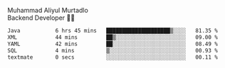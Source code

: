 Muhammad Aliyul Murtadlo
<br>
Backend Developer 👨‍💻
<br>
<!--START_SECTION:waka-->

```txt
Java           6 hrs 45 mins   ████████████████████▒░░░░   81.35 %
XML            44 mins         ██▒░░░░░░░░░░░░░░░░░░░░░░   09.00 %
YAML           42 mins         ██░░░░░░░░░░░░░░░░░░░░░░░   08.49 %
SQL            4 mins          ▒░░░░░░░░░░░░░░░░░░░░░░░░   00.93 %
textmate       0 secs          ░░░░░░░░░░░░░░░░░░░░░░░░░   00.11 %
```

<!--END_SECTION:waka-->
